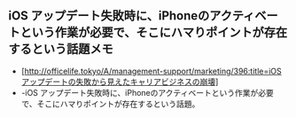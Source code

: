 ## iOS アップデート失敗時に、iPhoneのアクティベートという作業が必要で、そこにハマりポイントが存在するという話題メモ

* [http://officelife.tokyo/A/management-support/marketing/396:title=iOSアップデートの失敗から見えたキャリアビジネスの崩壊]
* -iOS アップデート失敗時に、iPhoneのアクティベートという作業が必要で、そこにハマりポイントが存在するという話題。

